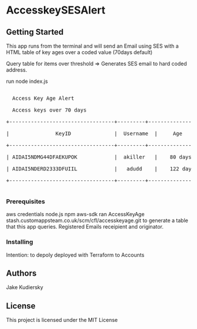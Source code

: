 # AccesskeySESAlert

## Getting Started

This app runs from the terminal and will send an Email using SES with a HTML table of key ages over a coded value (70days default)

Query table for items over threshold => Generates SES email to hard coded address.

run node index.js

<pre>

  Access Key Age Alert
  
  Access keys over 70 days 

+----------------------------------+---------+------------------------+<br />
|               KeyID              |  Username  |     Age             |<br />
+----------------------------------+---------+------------------------+<br />
| AIDAI5NDMG44DFAEKUPOK            |  akiller   |    80 days          |<br />
| AIDAI5NDERD2333DFUIIL            |   adudd    |    122 days         |<br />
+----------------------------------+---------+------------------------+<br />
</pre>

### Prerequisites

aws credentials
node.js 
npm
aws-sdk
ran AccessKeyAge stash.customappsteam.co.uk/scm/cfl/accesskeyage.git to generate a table that this app queries.
Registered Emails receipient and originator.


### Installing

Intention: to depoly deployed with Terraform to Accounts

## Authors

Jake Kudiersky

## License

This project is licensed under the MIT License
